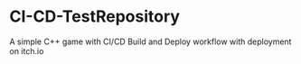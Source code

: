 # CI-CD-TestRepository

A simple C++ game with CI/CD Build and Deploy workflow with deployment on itch.io
